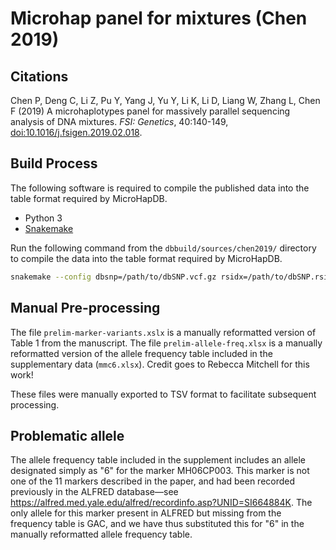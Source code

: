 # Microhap panel for mixtures (Chen 2019)

## Citations

Chen P, Deng C, Li Z, Pu Y, Yang J, Yu Y, Li K, Li D, Liang W, Zhang L, Chen F (2019) A microhaplotypes panel for massively parallel sequencing analysis of DNA mixtures. *FSI: Genetics*, 40:140-149, [doi:10.1016/j.fsigen.2019.02.018](https://doi.org/10.1016/j.fsigen.2019.02.018).

## Build Process

The following software is required to compile the published data into the table format required by MicroHapDB.

- Python 3
- [Snakemake][]

Run the following command from the `dbbuild/sources/chen2019/` directory to compile the data into the table format required by MicroHapDB.

```bash
snakemake --config dbsnp=/path/to/dbSNP.vcf.gz rsidx=/path/to/dbSNP.rsidx -p all
```

## Manual Pre-processing

The file  `prelim-marker-variants.xslx` is a manually reformatted version of Table 1 from the manuscript.
The file `prelim-allele-freq.xlsx` is a manually reformatted version of the allele frequency table included in the supplementary data (`mmc6.xlsx`).
Credit goes to Rebecca Mitchell for this work!

These files were manually exported to TSV format to facilitate subsequent processing.


## Problematic allele

The allele frequency table included in the supplement includes an allele designated simply as "6" for the marker MH06CP003.
This marker is not one of the 11 markers described in the paper, and had been recorded previously in the ALFRED database—see https://alfred.med.yale.edu/alfred/recordinfo.asp?UNID=SI664884K.
The only allele for this marker present in ALFRED but missing from the frequency table is GAC, and we have thus substituted this for "6" in the manually reformatted allele frequency table.


[Snakemake]: https://snakemake.readthedocs.io/en/stable/
[rsidx]: https://github.com/bioforensics/rsidx
